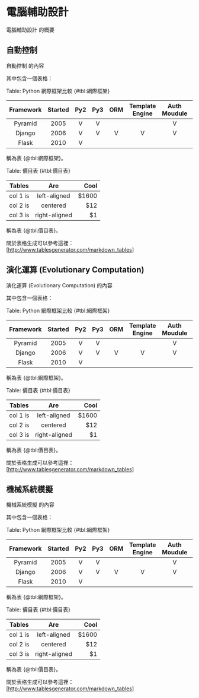 電腦輔助設計
===

電腦輔助設計 的概要

自動控制
---

自動控制 的內容

其中包含一個表格：

Table: Python 網際框架比較 {#tbl:網際框架}

| Framework | Started | Py2 | Py3 | ORM | Template Engine | Auth Moudule | Database Admin | Project Scale |
|:---------:|:-------:|:---:|:---:|:---:|:---------------:|:------------:|:--------------:|:-------------:|
| Pyramid | 2005 | V | V |  |  | V |  | large |
| Django | 2006 | V | V | V | V | V | V | large |
| Flask | 2010 | V |  |  |  |  |  | small |

稱為表 {@tbl:網際框架}。

Table: 價目表 {#tbl:價目表}

| Tables   |      Are      |  Cool |
|----------|:-------------:|------:|
| col 1 is |  left-aligned | $1600 |
| col 2 is |    centered   |   $12 |
| col 3 is | right-aligned |    $1 |

稱為表 {@tbl:價目表}。

關於表格生成可以參考這裡：[http://www.tablesgenerator.com/markdown_tables]

[http://www.tablesgenerator.com/markdown_tables]: http://www.tablesgenerator.com/markdown_tables

演化運算 (Evolutionary Computation)
---

演化運算 (Evolutionary Computation) 的內容

其中包含一個表格：

Table: Python 網際框架比較 {#tbl:網際框架}

| Framework | Started | Py2 | Py3 | ORM | Template Engine | Auth Moudule | Database Admin | Project Scale |
|:---------:|:-------:|:---:|:---:|:---:|:---------------:|:------------:|:--------------:|:-------------:|
| Pyramid | 2005 | V | V |  |  | V |  | large |
| Django | 2006 | V | V | V | V | V | V | large |
| Flask | 2010 | V |  |  |  |  |  | small |

稱為表 {@tbl:網際框架}。

Table: 價目表 {#tbl:價目表}

| Tables   |      Are      |  Cool |
|----------|:-------------:|------:|
| col 1 is |  left-aligned | $1600 |
| col 2 is |    centered   |   $12 |
| col 3 is | right-aligned |    $1 |

稱為表 {@tbl:價目表}。

關於表格生成可以參考這裡：[http://www.tablesgenerator.com/markdown_tables]

[http://www.tablesgenerator.com/markdown_tables]: http://www.tablesgenerator.com/markdown_tables

機械系統模擬
---

機械系統模擬 的內容

其中包含一個表格：

Table: Python 網際框架比較 {#tbl:網際框架}

| Framework | Started | Py2 | Py3 | ORM | Template Engine | Auth Moudule | Database Admin | Project Scale |
|:---------:|:-------:|:---:|:---:|:---:|:---------------:|:------------:|:--------------:|:-------------:|
| Pyramid | 2005 | V | V |  |  | V |  | large |
| Django | 2006 | V | V | V | V | V | V | large |
| Flask | 2010 | V |  |  |  |  |  | small |

稱為表 {@tbl:網際框架}。

Table: 價目表 {#tbl:價目表}

| Tables   |      Are      |  Cool |
|----------|:-------------:|------:|
| col 1 is |  left-aligned | $1600 |
| col 2 is |    centered   |   $12 |
| col 3 is | right-aligned |    $1 |

稱為表 {@tbl:價目表}。

關於表格生成可以參考這裡：[http://www.tablesgenerator.com/markdown_tables]

[http://www.tablesgenerator.com/markdown_tables]: http://www.tablesgenerator.com/markdown_tables

